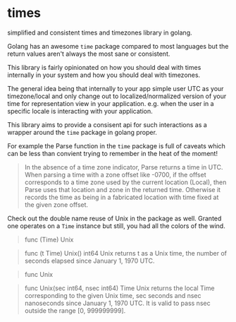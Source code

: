 # times
simplified and consistent times and timezones library in golang.

Golang has an awesome `time` package compared to most languages but the
return values aren't always the most sane or consistent.

This library is fairly opinionated on how you should deal with times
internally in your system and how you should deal with timezones.

The general idea being that internally to your app simple user UTC as
your timezone/local and only change out to localized/normalized version
of your time for representation view in your application. e.g. when the
user in a specific locale is interacting with your application.

This library aims to provide a consisent api for such interactions as a
wrapper around the `time` package in golang proper.

For example the Parse function in the `time` package is full of caveats
which can be less than convient trying to remember in the heat of the moment!

>In the absence of a time zone indicator, Parse returns a time in UTC.
>When parsing a time with a zone offset like -0700, if the offset corresponds to a time zone used by the current location (Local), then Parse uses that location and zone in the returned time. Otherwise it records the time as being in a fabricated location with time fixed at the given zone offset.

Check out the double name reuse of Unix in the package as well. Granted one operates on
a `Time` instance but still, you had all the colors of the wind.

> func (Time) Unix

>func (t Time) Unix() int64
>Unix returns t as a Unix time, the number of seconds elapsed since January 1, 1970 UTC.


>func Unix

>func Unix(sec int64, nsec int64) Time
>Unix returns the local Time corresponding to the given Unix time, sec seconds and nsec nanoseconds since January 1, 1970 UTC. It is valid to pass nsec outside the range [0, 999999999].